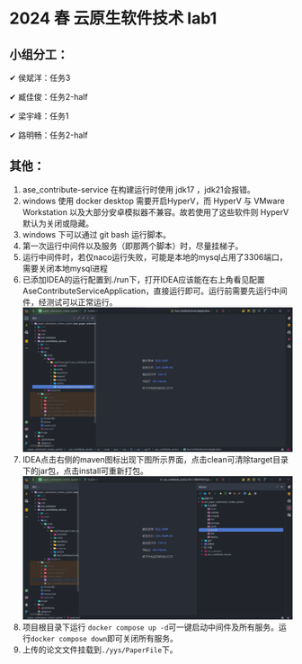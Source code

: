 # 2024 春 云原生软件技术 lab1

## 小组分工：

&#x2714; 侯斌洋：任务3 

&#x2714; 臧佳俊：任务2-half 

&#x2714; 梁宇峰：任务1 

&#x2714; 路明畅：任务2-half 

## 其他：

1. ase_contribute-service 在构建运行时使用 jdk17 ，jdk21会报错。
2. windows 使用 docker desktop 需要开启HyperV，而 HyperV 与 VMware Workstation 以及大部分安卓模拟器不兼容。故若使用了这些软件则 HyperV 默认为关闭或隐藏。
3. windows 下可以通过 git bash 运行脚本。
4. 第一次运行中间件以及服务（即那两个脚本）时，尽量挂梯子。
5. 运行中间件时，若仅naco运行失败，可能是本地的mysql占用了3306端口，需要关闭本地mysql进程
6. 已添加IDEA的运行配置到./run下，打开IDEA应该能在右上角看见配置AseContributeServiceApplication，直接运行即可。运行前需要先运行中间件，经测试可以正常运行。
![img.png](image/img1.png)
7. IDEA点击右侧的maven图标出现下图所示界面，点击clean可清除target目录下的jar包，点击install可重新打包。
![img.png](image/img.png)
8. 项目根目录下运行 ```docker compose up -d```可一键启动中间件及所有服务。运行```docker compose down```即可关闭所有服务。
9. 上传的论文文件挂载到```./yys/PaperFile```下。